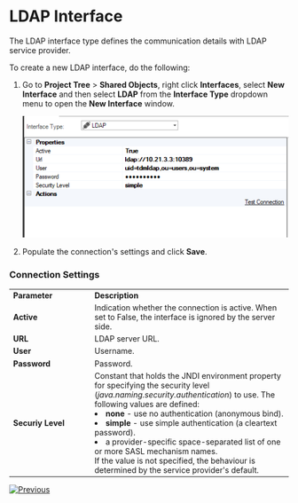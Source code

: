 # LDAP Interface

The LDAP interface type defines the communication details with LDAP service provider.

To create a new LDAP interface, do the following:

1. Go to **Project Tree** > **Shared Objects**, right click **Interfaces**, select **New Interface** and then select **LDAP** from the **Interface Type** dropdown menu to open the **New Interface** window.

   ![image](images/11_ldap_1.PNG)

2. Populate the connection's settings and click **Save**.

### Connection Settings

<table>
<tbody>
<tr>
<td width="300pxl"><strong>Parameter</strong></td>
<td width="600pxl"><strong>Description</strong></td>
</tr>
<tr>
<td><strong>Active</strong></td>
<td>Indication whether the connection is active. When set to False, the interface is ignored by the server side.</td>
</tr>
<tr>
<td><strong>URL</strong></td>
<td>LDAP server URL.</td>
</tr>
<tr>
<td><strong>User</strong>&nbsp;</td>
<td>Username.</td>
</tr>
<tr>
<td><strong>Password</strong></td>
<td>Password.</td>
</tr>
</tr>
<tr>
<td><strong>Securiy Level</strong></td>
<td>Constant that holds the JNDI environment property for specifying the security level (<i>java.naming.security.authentication</i>) to use. The following values are defined: 
    <li><strong>none</strong> - use no authentication (anonymous bind).</li> 
    <li><strong>simple</strong> - use simple authentication (a cleartext password). </li>
    <li>a provider-specific space-separated list of one or more SASL mechanism names.</li>         
    If the value is not specified, the behaviour is determined by the service provider's default.
</td>
</tr>
</tbody>
</table>









[![Previous](/articles/images/Previous.png)](10_SSH_interface.md)

